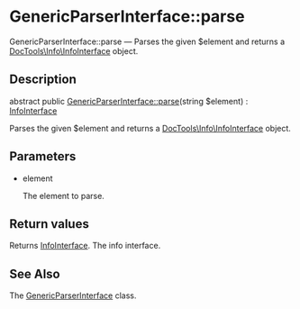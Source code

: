 GenericParserInterface::parse
================

GenericParserInterface::parse — Parses the given $element and returns a [DocTools\Info\InfoInterface](https://github.com/lingtalfi/DocTools/blob/master/doc/api/DocTools/Info/InfoInterface.md) object.

Description
---------------


abstract public [GenericParserInterface::parse](https://github.com/lingtalfi/DocTools/blob/master/doc/api/DocTools/GenericParser/GenericParserInterface/parse.md)(string $element) : [InfoInterface](https://github.com/lingtalfi/DocTools/blob/master/doc/api/DocTools/Info/InfoInterface.md)




Parses the given $element and returns a [DocTools\Info\InfoInterface](https://github.com/lingtalfi/DocTools/blob/master/doc/api/DocTools/Info/InfoInterface.md) object.




Parameters
--------------


- element

    The element to parse.


Return values
----------------

Returns [InfoInterface](https://github.com/lingtalfi/DocTools/blob/master/doc/api/DocTools/Info/InfoInterface.md).
The info interface.








See Also
-----------

The [GenericParserInterface](https://github.com/lingtalfi/DocTools/blob/master/doc/api/DocTools/GenericParser/GenericParserInterface.md) class.
